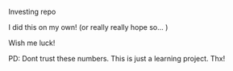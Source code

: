 Investing repo

I did this on my own! (or really really hope so... )

Wish me luck!

PD: Dont trust these numbers. This is just a learning project. Thx!
